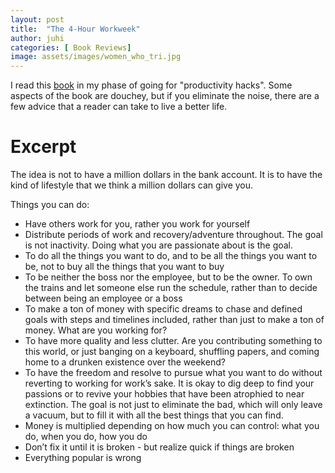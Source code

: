```yaml
---
layout: post
title:  "The 4-Hour Workweek"
author: juhi
categories: [ Book Reviews]
image: assets/images/women_who_tri.jpg
---
```

I read this [book](https://www.goodreads.com/book/show/368593.The_4_Hour_Workweek) in my phase of going for "productivity hacks". Some aspects of the book are douchey, but if you eliminate the noise, there are a few advice that a reader can take to live a better life. 

# Excerpt

The idea is not to have a million dollars in the bank account. It is to have the kind of lifestyle that we think a million dollars can give you.

Things you can do:

*   Have others work for you, rather you work for yourself
*   Distribute periods of work and recovery/adventure throughout. The goal is not inactivity. Doing what you are passionate about is the goal.
*   To do all the things you want to do, and to be all the things you want to be, not to buy all the things that you want to buy
*   To be neither the boss nor the employee, but to be the owner. To own the trains and let someone else run the schedule, rather than to decide between being an employee or a boss
*   To make a ton of money with specific dreams to chase and defined goals with steps and timelines included, rather than just to make a ton of money. What are you working for?
*   To have more quality and less clutter. Are you contributing something to this world, or just banging on a keyboard, shuffling papers, and coming home to a drunken existence over the weekend?
*   To have the freedom and resolve to pursue what you want to do without reverting to working for work’s sake. It is okay to dig deep to find your passions or to revive your hobbies that have been atrophied to near extinction. The goal is not just to eliminate the bad, which will only leave a vacuum, but to fill it with all the best things that you can find.
*   Money is multiplied depending on how much you can control: what you do, when you do, how you do
*   Don’t fix it until it is broken - but realize quick if things are broken
*   Everything popular is wrong
